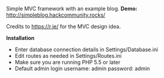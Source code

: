 Simple MVC framework with an example blog.
**Demo:** http://simpleblog.hackcommunity.rocks/

Credits to https://r.je/ for the MVC design idea.


**Installation**
- Enter database connection details in Settings/Database.ini
- Edit routes as needed in Settings/Routes.ini
- Make sure you are running PHP 5.5 or later
- Default admin login username: admin password: admin
